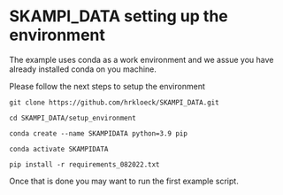 # SKAMPI_DATA setting up the environment

The example uses conda as a work environment and we assue you have
already installed conda on you machine.

Please follow the next steps to setup the environment  

```
git clone https://github.com/hrkloeck/SKAMPI_DATA.git

cd SKAMPI_DATA/setup_environment

conda create --name SKAMPIDATA python=3.9 pip

conda activate SKAMPIDATA

pip install -r requirements_082022.txt
```

Once that is done you may want to run the first example script.
